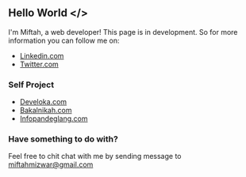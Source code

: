 ## Hello World </>

I'm Miftah, a web developer! This page is in development. So for more information you can follow me on: 
- [Linkedin.com](https://linkedin.com/in/miftahmizwar)
- [Twitter.com](https://twitter.com/mvthm)

### Self Project

- [Develoka.com](https://develoka.com)
- [Bakalnikah.com](https://bakalnikah.com)
- [Infopandeglang.com](https://infopandeglang.com)

### Have something to do with?

Feel free to chit chat with me by sending message to miftahmizwar@gmail.com


